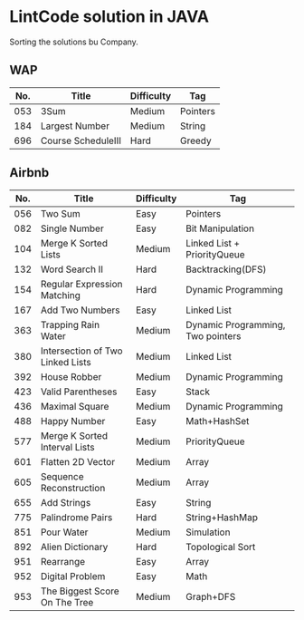 # LintCode solution in JAVA
Sorting the solutions bu Company.
## WAP
No.|Title|Difficulty|Tag
---|-----|----------|---
053|3Sum|Medium|Pointers
184|Largest Number|Medium|String
696|Course ScheduleIII|Hard|Greedy

## Airbnb
No.|Title|Difficulty|Tag  
---|-----|----------|---
056|Two Sum|Easy|Pointers
082|Single Number|Easy|Bit Manipulation
104|Merge K Sorted Lists|Medium|Linked List + PriorityQueue
132|Word Search II|Hard|Backtracking(DFS)
154|Regular Expression Matching|Hard|Dynamic Programming
167|Add Two Numbers|Easy|Linked List
363|Trapping Rain Water|Medium|Dynamic Programming, Two pointers
380|Intersection of Two Linked Lists|Medium|Linked List
392|House Robber|Medium|Dynamic Programming
423|Valid Parentheses|Easy|Stack
436|Maximal Square|Medium|Dynamic Programming
488|Happy Number|Easy|Math+HashSet
577|Merge K Sorted Interval Lists|Medium|PriorityQueue
601|Flatten 2D Vector|Medium|Array
605|Sequence Reconstruction|Medium|Array
655|Add Strings|Easy|String
775|Palindrome Pairs|Hard|String+HashMap
851|Pour Water|Medium|Simulation
892|Alien Dictionary|Hard|Topological Sort
951|Rearrange|Easy|Array
952|Digital Problem|Easy|Math
953|The Biggest Score On The Tree|Medium|Graph+DFS
